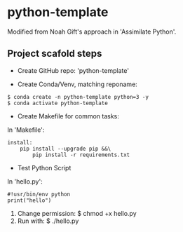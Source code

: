 # python-template

Modified from Noah Gift's approach in 'Assimilate Python'.

## Project scafold steps

* Create GitHub repo: 'python-template'

* Create Conda/Venv, matching reponame: 
```
$ conda create -n python-template python=3 -y
$ conda activate python-template
```

* Create Makefile for common tasks:

In 'Makefile':
```
install:
    pip install --upgrade pip &&\
        pip install -r requirements.txt
```

* Test Python Script

In 'hello.py':
```
#!usr/bin/env python
print("hello")
```

1. Change permission: $ chmod +x hello.py
2. Run with:          $ ./hello.py

